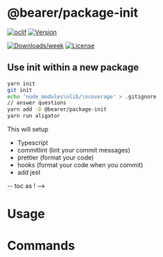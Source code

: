 # @bearer/package-init

[![oclif](https://img.shields.io/badge/cli-oclif-brightgreen.svg)](https://oclif.io)
[![Version](https://img.shields.io/npm/v/@bearer/package-init.svg)](https://npmjs.org/package/@bearer/package-init)

[![Downloads/week](https://img.shields.io/npm/dw/@bearer/package-init.svg)](https://npmjs.org/package/@bearer/package-init)
[![License](https://img.shields.io/npm/l/@bearer/package-init.svg)](https://github.com/bearer/bearer/blob/master/package.json)

## Use init within a new package

```bash
yarn init
git init
echo 'node_modules\nlib/\ncoverage' > .gitignore
// answer questions
yarn add -D @bearer/package-init
yarn run aligator
```

This will setup

- Typescript
- commitlint (lint your commit messages)
- prettier (format your code)
- hooks (format your code when you commit)
- add jest

-- toc as ! -->

# Usage

<!-- usage -->

# Commands

<!-- commands -->
